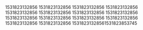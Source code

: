 1531823132856
1531823132856
1531823132856
1531823132856
1531823132856
1531823132856
1531823132856
1531823132856
1531823132856
1531823132856
1531823132856
1531823132856
1531823132856
1531823132856
15318231328561531823853745